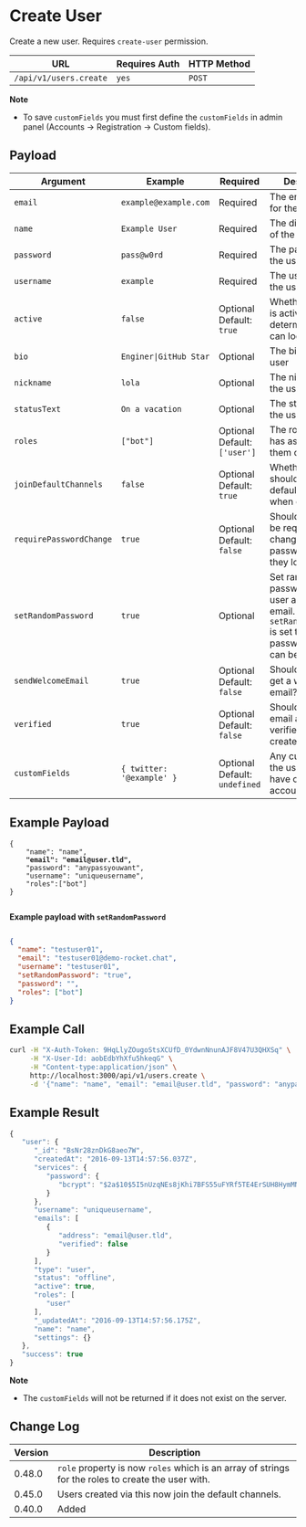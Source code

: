 # Create User

Create a new user. Requires `create-user` permission.

| URL                    | Requires Auth | HTTP Method |
| ---------------------- | ------------- | ----------- |
| `/api/v1/users.create` | `yes`         | `POST`      |

**Note**

* To save `customFields` you must first define the `customFields` in admin panel (Accounts -> Registration -> Custom fields).

## Payload

| Argument                | Example                   | Required                      | Description                                                                                                                        |
| ----------------------- | ------------------------- | ----------------------------- | ---------------------------------------------------------------------------------------------------------------------------------- |
| `email`                 | `example@example.com`     | Required                      | The email address for the user.                                                                                                    |
| `name`                  | `Example User`            | Required                      | The display name of the user.                                                                                                      |
| `password`              | `pass@w0rd`               | Required                      | The password for the user.                                                                                                         |
| `username`              | `example`                 | Required                      | The username for the user.                                                                                                         |
| `active`                | `false`                   | Optional Default: `true`      | Whether the user is active, which determines if they can login or not.                                                             |
| `bio`                   | `Enginer\|GitHub Star`    | Optional                      | The bio of the user                                                                                                                |
| `nickname`              | `lola`                    | Optional                      | The nickname of the user                                                                                                           |
| `statusText`            | `On a vacation`           | Optional                      | The status text of the user.                                                                                                       |
| `roles`                 | `["bot"]`                 | Optional Default: `['user']`  | The roles the user has assigned to them on creation.                                                                               |
| `joinDefaultChannels`   | `false`                   | Optional Default: `true`      | Whether the user should join the default channels when created.                                                                    |
| `requirePasswordChange` | `true`                    | Optional Default: `false`     | Should the user be required to change their password when they login?                                                              |
| `setRandomPassword`     | `true`                    | Optional                      | Set random password for the user and send by email. If `setRandomPassword` is set to `true`, the password field can be left empty. |
| `sendWelcomeEmail`      | `true`                    | Optional Default: `false`     | Should the user get a welcome email?                                                                                               |
| `verified`              | `true`                    | Optional Default: `false`     | Should the user's email address be verified when created?                                                                          |
| `customFields`          | `{ twitter: '@example' }` | Optional Default: `undefined` | Any custom fields the user should have on their account.                                                                           |

## Example Payload

<pre class="language-json"><code class="lang-json">{
    "name": "name", 
<strong>    "email": "email@user.tld", 
</strong>    "password": "anypassyouwant", 
    "username": "uniqueusername", 
    "roles":["bot"]
}

</code></pre>

**Example payload with `setRandomPassword`**

```json

{
  "name": "testuser01", 
  "email": "testuser01@demo-rocket.chat",
  "username": "testuser01",
  "setRandomPassword": "true",
  "password": "",
  "roles": ["bot"]
}

```

## Example Call

```bash
curl -H "X-Auth-Token: 9HqLlyZOugoStsXCUfD_0YdwnNnunAJF8V47U3QHXSq" \
     -H "X-User-Id: aobEdbYhXfu5hkeqG" \
     -H "Content-type:application/json" \
     http://localhost:3000/api/v1/users.create \
     -d '{"name": "name", "email": "email@user.tld", "password": "anypassyouwant", "username": "uniqueusername", "roles":["bot","user"]}'
```

## Example Result

```javascript
{
   "user": {
      "_id": "BsNr28znDkG8aeo7W",
      "createdAt": "2016-09-13T14:57:56.037Z",
      "services": {
         "password": {
            "bcrypt": "$2a$10$5I5nUzqNEs8jKhi7BFS55uFYRf5TE4ErSUH8HymMNAbpMAvsOcl2C"
         }
      },
      "username": "uniqueusername",
      "emails": [
         {
            "address": "email@user.tld",
            "verified": false
         }
      ],
      "type": "user",
      "status": "offline",
      "active": true,
      "roles": [
         "user"
      ],
      "_updatedAt": "2016-09-13T14:57:56.175Z",
      "name": "name",
      "settings": {}
   },
   "success": true
}
```

**Note**

* The `customFields` will not be returned if it does not exist on the server.

## Change Log

| Version | Description                                                                                        |
| ------- | -------------------------------------------------------------------------------------------------- |
| 0.48.0  | `role` property is now `roles` which is an array of strings for the roles to create the user with. |
| 0.45.0  | Users created via this now join the default channels.                                              |
| 0.40.0  | Added                                                                                              |

